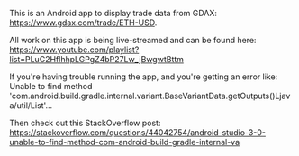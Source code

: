 This is an Android app to display trade data from GDAX: 
https://www.gdax.com/trade/ETH-USD.

All work on this app is being live-streamed and can be found here: 
https://www.youtube.com/playlist?list=PLuC2HflhhpLGPgZ4bP27Lw_jBwgwtBttm


If you're having trouble running the app, and you're getting an error like:
Unable to find method 'com.android.build.gradle.internal.variant.BaseVariantData.getOutputs()Ljava/util/List'...

Then check out this StackOverflow post:
https://stackoverflow.com/questions/44042754/android-studio-3-0-unable-to-find-method-com-android-build-gradle-internal-va
